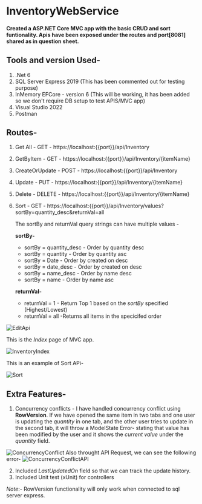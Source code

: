 # InventoryWebService
#### Created a ASP.NET Core MVC app with the basic CRUD and sort funtionality. Apis have been exposed under the routes and port[8081] shared as in question sheet.

## Tools and version Used-
1. .Net 6
2. SQL Server Express 2019 (This has been commented out for testing purpose)
3. InMemory EFCore - version 6 (This will be working, it has been added so we don't require DB setup to test APIS/MVC app)
4. Visual Studio 2022
5. Postman

## Routes- 
1. Get All - GET - https://localhost:{{port}}/api/Inventory
2. GetByItem - GET - https://localhost:{{port}}/api/Inventory/{itemName}
3. CreateOrUpdate - POST - https://localhost:{{port}}/api/Inventory
4. Update - PUT - https://localhost:{{port}}/api/Inventory/{itemName}
5. Delete - DELETE - https://localhost:{{port}}/api/Inventory/{itemName}
6. Sort - GET - https://localhost:{{port}}/api/Inventory/values?sortBy=quantity_desc&returnVal=all
    
    The sortBy and returnVal query strings can have multiple values - 
    
    **sortBy-**
    *  sortBy = quantity_desc - Order by quantity desc
    *  sortBy = quantity - Order by quantity asc
    *  sortBy = Date - Order by  created on desc
    *  sortBy = date_desc - Order by  created on desc
    *  sortBy = name_desc - Order by  name desc
    *  sortBy = name - Order by  name asc

    **returnVal-**
    * returnVal = 1 - Return Top 1 based on the _sortBy_ specified (Highest/Lowest)
    * returnVal = all -Returns all items in the specicifed order

![EditApi](https://user-images.githubusercontent.com/21274195/222508420-067d83c6-1453-435b-8a08-409c0b455f12.png)

This is the _Index_ page of MVC app.

![InventoryIndex](https://user-images.githubusercontent.com/21274195/222508450-6aff08dc-077f-45ec-82d8-49c8e4809dc1.png)

This is an example of Sort APi-

![Sort](https://user-images.githubusercontent.com/21274195/222509930-4f10500c-7726-4e8a-ad37-a7f5795d0659.png)



## Extra Features-
1. Concurrency conflicts - I have handled concurrency conflict using **RowVersion**. If we have opened the same item in two tabs and one user is updating the _quantity_ in one tab, and the other user tries to update in the second tab, it will throw a ModelState Error- stating that value has been modified by the user and it shows the _current value_ under the _quantity_ field.

  ![ConcurrencyConflict](https://user-images.githubusercontent.com/21274195/222507700-93348bc2-3f5c-4b00-b999-71bbfb7bbbd8.png)
 Also throught API Request, we can see the following error- 
 ![ConcurrencyConflictAPI](https://user-images.githubusercontent.com/21274195/222507880-9800ccae-4786-4c41-ad57-adb0ecac3f69.png)

2. Included _LastUpdatedOn_ field so that we can track the update history.
3. Included Unit test (xUnit) for controllers

_Note_:- RowVersion functionality will only work when connected to sql server express.


